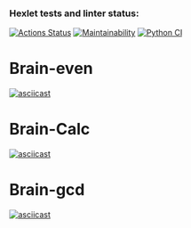 ### Hexlet tests and linter status:
[![Actions Status](https://github.com/gunlinux/python-project-lvl1/workflows/hexlet-check/badge.svg)](https://github.com/gunlinux/python-project-lvl1/actions)
[![Maintainability](https://api.codeclimate.com/v1/badges/a99a88d28ad37a79dbf6/maintainability)](https://codeclimate.com/github/codeclimate/codeclimate/maintainability)
[![Python CI](https://github.com/gunlinux/python-project-lvl1/actions/workflows/main.yml/badge.svg)](https://github.com/gunlinux/python-project-lvl1/actions/workflows/main.yml)
# Brain-even
[![asciicast](https://asciinema.org/a/ubc6AXpYa2fwpWTQEa4YHYZUL.svg)](https://asciinema.org/a/ubc6AXpYa2fwpWTQEa4YHYZUL)
# Brain-Calc
[![asciicast](https://asciinema.org/a/cIoJiT77zpi5T9j8oi7gXOrCe.svg)](https://asciinema.org/a/cIoJiT77zpi5T9j8oi7gXOrCe)
# Brain-gcd
[![asciicast](https://asciinema.org/a/RpKFBtmyEisocrjbfOAsGooiL.svg)](https://asciinema.org/a/RpKFBtmyEisocrjbfOAsGooiL)

